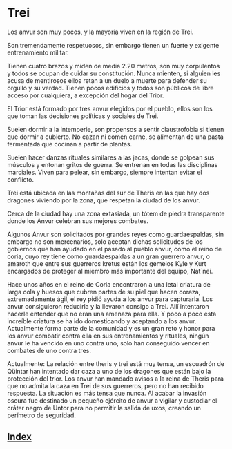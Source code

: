 # Trei

Los anvur son muy pocos, y la mayoría viven en la región de Trei.

Son tremendamente respetuosos, sin embargo tienen un fuerte y exigente entrenamiento militar.

Tienen cuatro brazos y miden de media 2.20 metros, son muy corpulentos y todos se ocupan de cuidar su constitución. Nunca mienten, si alguien les acusa de mentirosos ellos retan a un duelo a muerte para defender su orgullo y su verdad.
Tienen pocos edificios y todos son públicos de libre acceso por cualquiera, a excepción del hogar del Trior.

El Trior está formado por tres anvur elegidos por el pueblo, ellos son los que toman las decisiones políticas y sociales de Trei.

Suelen dormir a la intemperie, son propensos a sentir claustrofobia si tienen que dormir a cubierto. No cazan ni comen carne, se alimentan de una pasta fermentada que cocinan a partir de plantas.

Suelen hacer danzas rituales similares a las jacas, donde se golpean sus músculos y entonan gritos de guerra. Se entrenan en todas las disciplinas marciales. Viven para pelear, sin embargo, siempre intentan evitar el conflicto.

Trei está ubicada en las montañas del sur de Theris en las que hay dos dragones viviendo por la zona, que respetan la ciudad de los anvur.

Cerca de la ciudad hay una zona extasiada, un tótem de piedra transparente donde los Anvur celebran sus mejores combates.

Algunos Anvur son solicitados por grandes reyes como guardaespaldas, sin embargo no son mercenarios, solo aceptan dichas solicitudes de los gobiernos que han ayudado en el pasado al pueblo anvur, como el reino de coria, cuyo rey tiene como guardaespaldas a un gran guerrero anvur, o amaroth que entre sus guerreros kretus están los gemelos Kyle y Kurt encargados de proteger al miembro más importante del equipo, Nat`nei.

Hace unos años en el reino de Coria encontraron a una letal criatura de larga cola y huesos que cubren partes de su piel que hacen coraza, extremadamente ágil, el rey pidió ayuda a los anvur para capturarla. Los anvur consiguieron reducirla y la llevaron consigo a Trei. Allí intentaron hacerle entender que no eran una amenaza para ella. Y poco a poco esta increíble criatura se ha ido domesticando y aceptando a los anvur. Actualmente forma parte de la comunidad y es un gran reto y honor para los anvur combatir contra ella en sus entrenamientos y rituales, ningún anvur le ha vencido en uno contra uno, solo han conseguido vencer en combates de uno contra tres.

Actualmente: La relación entre theris y trei está muy tensa, un escuadrón de Qüintar han intentado dar caza a uno de los dragones que están bajo la protección del trior. Los anvur han mandado avisos a la reina de Theris para que no admita la caza en Trei de sus guerreros, pero no han recibido respuesta. La situación es más tensa que nunca.
Al acabar la invasión oscura fue destinado un pequeño ejército de anvur a vigilar y custodiar el cráter negro de Untor para no permitir la salida de uxos, creando un perímetro de seguridad.

## [Index](../index.md)